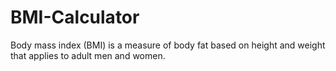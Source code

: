 # BMI-Calculator

Body mass index (BMI) is a measure of body fat based on height and weight that applies to adult men and women.

